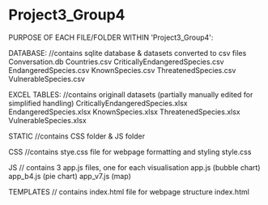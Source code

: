 # Project3_Group4

PURPOSE OF EACH FILE/FOLDER WITHIN 'Project3_Group4':

DATABASE: //contains sqlite database & datasets converted to csv files
  Conversation.db
  Countries.csv
  CriticallyEndangeredSpecies.csv
  EndangeredSpecies.csv
  KnownSpecies.csv
  ThreatenedSpecies.csv
  VulnerableSpecies.csv

EXCEL TABLES: //contains originall datasets (partially manually edited for simplified handling)
  CriticallyEndangeredSpecies.xlsx
  EndangeredSpecies.xlsx
  KnownSpecies.xlsx
  ThreatenedSpecies.xlsx
  VulnerableSpecies.xlsx

STATIC //contains CSS folder & JS folder

  CSS //contains stye.css file for webpage formatting and styling
    style.css

  JS // contains 3 app.js files, one for each visualisation
    app.js (bubble chart)
    app_b4.js (pie chart)
    app_v7.js (map)

TEMPLATES // contains index.html file for webpage structure
  index.html
